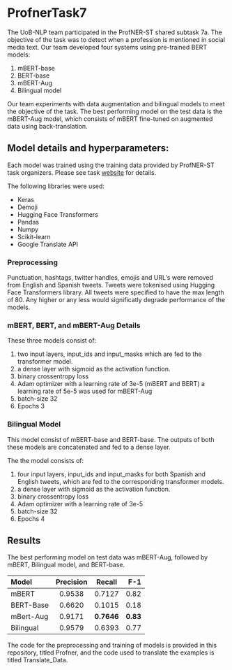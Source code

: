 # ProfnerTask7
The UoB-NLP team participated in the ProfNER-ST shared subtask 7a.
The objective of the task was to detect when a profession is mentioned in social media text. 
Our team developed four systems using pre-trained BERT models:
  1. mBERT-base
  2. BERT-base 
  3. mBERT-Aug
  4. Bilingual model
 
Our team experiments with data augmentation and bilingual models to meet the objective of the task.
The best performing model on the test data is the mBERT-Aug model, which consists of mBERT fine-tuned on augmented data using back-translation.

## Model details and hyperparameters:

Each model was trained using the training data provided by ProfNER-ST task organizers. Please see task [website](https://temu.bsc.es/smm4h-spanish/) for details.

The following libraries were used:
  * Keras
  * Demoji
  * Hugging Face Transformers
  * Pandas
  * Numpy
  * Scikit-learn
  * Google Translate API
  
### Preprocessing
Punctuation, hashtags, twitter handles, emojis and URL's were removed from English and Spanish tweets.
Tweets were tokenised using Hugging Face Transformers library.
All tweets were specified to have the max length of 80. Any higher or any less would significatly degrade performance of the models.


### mBERT, BERT, and mBERT-Aug Details

These three models consist of:
  1. two input layers, input_ids and input_masks which are fed to the transformer model.
  2. a dense layer with sigmoid as the activation function.
  3. binary crossentropy loss
  4. Adam optimizer with a learning rate of 3e-5 (mBERT and BERT) a learning rate of 5e-5 was used for mBERT-Aug
  5. batch-size 32
  6. Epochs 3

 ### Bilingual Model
 This model consist of mBERT-base and BERT-base. 
 The outputs of both these models are concatenated and fed to a dense layer.
 
 The the model consists of:
  1. four input layers, input_ids and input_masks for both Spanish and English tweets, which are fed to the corresponding transformer models.
  2. a dense layer with sigmoid as the activation function.
  3. binary crossentropy loss
  4. Adam optimizer with a learning rate of 3e-5 
  5. batch-size 32
  6. Epochs 4

## Results

The best performing model on test data was mBERT-Aug, followed by mBERT, Bilingual model, and BERT-base.

|Model          |Precision           |Recall           |F-1  |
| :---          |  :----:            |  :----:         | ---:|
|mBERT          | 0.9538             | 0.7127          | 0.82|
|BERT-Base      | 0.6620             | 0.1015          | 0.18| 
|mBert-Aug      | 0.9171             | **0.7646**      |**0.83**| 
|Bilingual      |0.9579              | 0.6393          | 0.77|


The code for the preprocessing and training of models is provided in this repository, titled Profner, and the code used to translate the examples is titled Translate_Data.
